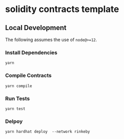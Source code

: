 # solidity contracts template

## Local Development

The following assumes the use of `node@>=12`.

### Install Dependencies

`yarn`

### Compile Contracts

`yarn compile`

### Run Tests

`yarn test`

### Delpoy 
`yarn hardhat deploy  --network rinkeby`